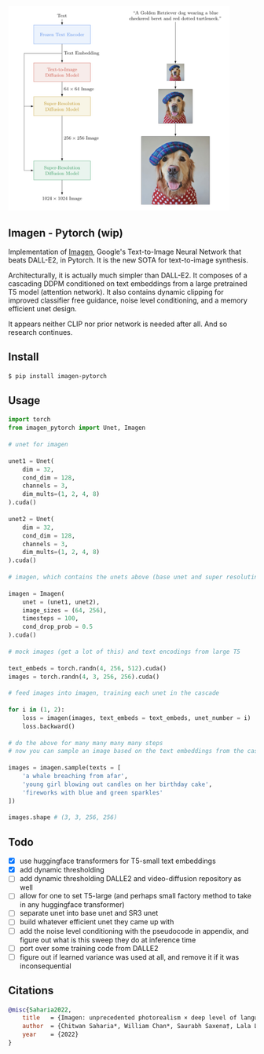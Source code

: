 <img src="./imagen.png" width="450px"></img>

## Imagen - Pytorch (wip)

Implementation of <a href="https://gweb-research-imagen.appspot.com/">Imagen</a>, Google's Text-to-Image Neural Network that beats DALL-E2, in Pytorch. It is the new SOTA for text-to-image synthesis.

Architecturally, it is actually much simpler than DALL-E2. It composes of a cascading DDPM conditioned on text embeddings from a large pretrained T5 model (attention network). It also contains dynamic clipping for improved classifier free guidance, noise level conditioning, and a memory efficient unet design.

It appears neither CLIP nor prior network is needed after all. And so research continues.

## Install

```bash
$ pip install imagen-pytorch
```

## Usage

```python
import torch
from imagen_pytorch import Unet, Imagen

# unet for imagen

unet1 = Unet(
    dim = 32,
    cond_dim = 128,
    channels = 3,
    dim_mults=(1, 2, 4, 8)
).cuda()

unet2 = Unet(
    dim = 32,
    cond_dim = 128,
    channels = 3,
    dim_mults=(1, 2, 4, 8)
).cuda()

# imagen, which contains the unets above (base unet and super resoluting ones)

imagen = Imagen(
    unet = (unet1, unet2),
    image_sizes = (64, 256),
    timesteps = 100,
    cond_drop_prob = 0.5
).cuda()

# mock images (get a lot of this) and text encodings from large T5

text_embeds = torch.randn(4, 256, 512).cuda()
images = torch.randn(4, 3, 256, 256).cuda()

# feed images into imagen, training each unet in the cascade

for i in (1, 2):
    loss = imagen(images, text_embeds = text_embeds, unet_number = i)
    loss.backward()

# do the above for many many many many steps
# now you can sample an image based on the text embeddings from the cascading ddpm

images = imagen.sample(texts = [
    'a whale breaching from afar',
    'young girl blowing out candles on her birthday cake',
    'fireworks with blue and green sparkles'
])

images.shape # (3, 3, 256, 256)
```

## Todo

- [x] use huggingface transformers for T5-small text embeddings
- [x] add dynamic thresholding
- [ ] add dynamic thresholding DALLE2 and video-diffusion repository as well
- [ ] allow for one to set T5-large (and perhaps small factory method to take in any huggingface transformer)
- [ ] separate unet into base unet and SR3 unet
- [ ] build whatever efficient unet they came up with
- [ ] add the noise level conditioning with the pseudocode in appendix, and figure out what is this sweep they do at inference time
- [ ] port over some training code from DALLE2
- [ ] figure out if learned variance was used at all, and remove it if it was inconsequential

## Citations

```bibtex
@misc{Saharia2022,
    title   = {Imagen: unprecedented photorealism × deep level of language understanding}, 
    author  = {Chitwan Saharia*, William Chan*, Saurabh Saxena†, Lala Li†, Jay Whang†, Emily Denton, Seyed Kamyar Seyed Ghasemipour, Burcu Karagol Ayan, S. Sara Mahdavi, Rapha Gontijo Lopes, Tim Salimans, Jonathan Ho†, David Fleet†, Mohammad Norouzi*},
    year    = {2022}
}
```
